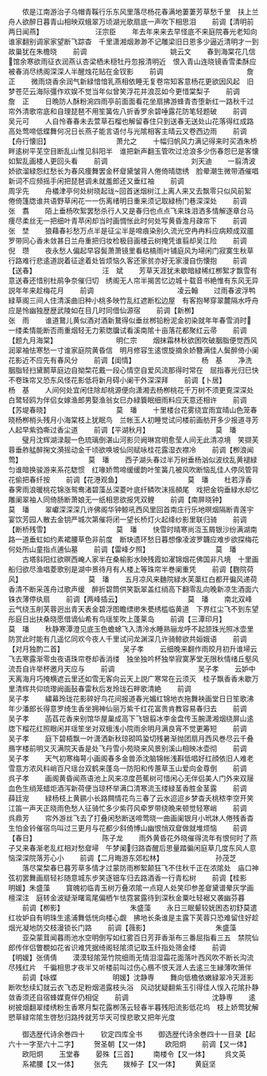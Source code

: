 <!-- { "loadSidebar": true } -->
　　侬是江南游治子乌帽青鞵行乐东风里落尽杨花春满地萋萋芳草愁千里　扶上兰舟人欲醉日暮青山相映双蛾翠万顷湖光歌扇底一声吹下相思泪
　　前调【清明前两日闻燕】　　　　　　　　汪宗臣
　　年去年来来去早怪底不来庭院春光老知向谁家翻别调家家望断飞踪杳　千里潇湘烟渺渺不记雕梁旧日恩多少逼近清明才一到故巢犹在朱檐晓
　　前调　　　　　　　　　　　　姚云文
　　春到海棠花几信馆余寒欲雨征衣润燕认杏梁栖未穏牡丹忽报清明近　恨入青山连晓镜香雪柔酥应被春消尽绣阁深深人半醒烛花贴在金钗影
　　前调　　　　　　　　　　　　詹　正
　　微雨烧香余润气新緑愔愔乳燕相依睡无复卷帘知客意杨花更欲因风起　旧梦苍茫云海际彊作欢娱不觉当年似曾笑浮花并浪蕊如今更惜棠梨子
　　前调　　　　　　　　　　　　詹　正
　　日晩防人酥粉涴四雨亭前面面看花坐扇拂游蜂青杏堕新红一路秋千过　帘外清歌帘底和自理琵琶不用笙簧佐八折香罗余碧唾露花防笔轻题破
　　前调　　　　　　　　　　　　吴元可
　　人自怜春春未去萱草石榴也解留春住只到送春无送处山花落得红成路　高处莺啼低蝶舞何况日长燕子能言语付与光隂相客主晴云又卷西边雨
　　前调【舟行懐旧】　　　　　　　　　　萧允之
　　十幅归帆风力满记得来时买酒朱桥畔逺树平芜空目断乱山惟见斜阳半　谁把新声翻玉管吹过沧浪多少伤春怨巳是客懐如絮乱画楼人更回头看
　　前调　　　　　　　　　　　　刘天迪
　　一翦清波娇欲溜緑怨红愁长为春风痩舞罢金杯睂黛皱背人倦倚晴牎绣　脸晕潮生微带酒催唱新词不应频摇手闲把琵琶调未就羞郎还又垂红袖
　　前调　　　　　　　　　　　　周孚先
　　舟檥津亭何处树晓起珑回首迷烟树江上离人来又去飘零只似风前絮　倦倚篷牎谁共语野草闲花一一伤离绪明日重来须记取緑杨门巷深深处
　　前调　　　　　　　　　　　　张　翥
　　陌上垂杨吹絮罢愁杀行人又是春归也点点飞来珠泪洒多情解逐章台马　痩尽柔丝无一把细叶青苹闲却当时画惆怅此时何处写黄昏澹月疎帘下
　　前调　　　　　　　　　　　　张　埜
　　狼藉春衫愁万点半是征尘半是啼痕染别久流光空冉冉料应病颊成双靥　罗带同心香未敛甚日兰舟重把归妆检极目画楼云树掩凭谁翦却吴江险
　　前调　　　　　　　　　　　　倪　瓒
　　夜永愁人偏起早容鬓萧萧镜里看枯槁雨叶铺庭风为埽闲门寂寞生秋草　行路难行悲逺道説着征途着处皆烦恼久客还家贫亦好无家漫自伤懐抱
　　前调【送春】　　　　　　　　　　汪　斌
　　芳草天涯犹未歇暗緑稀红栁絮才飘雪有意送春还惜别杜鹃争奈催归切　绣阁无人帘半揭苦忆边城十载音书絶惟有东风无异説年年来趁梅花月
　　前调　　　　　　　　　　　　凌云翰
　　过雨春波浮鸭緑草阁三间人住清溪曲旧种小桃多映竹乱红遮断松边屋　有客抱琴穿翠麓隔水呼舟应是怜幽独歴歴武陵如在目几时同借仙源宿
　　前调【新栁】　　　　　　　　　　张　雨
　　谁道鵞儿黄似酒对酒新鵞得似垂丝桞铅粉泥金初染就年年春雪消时　一缕柔情能断否雨重烟轻无力萦牎牖试看溪南隂十亩落花都聚红云帚
　　前调【题九月海棠】　　　　　　　　　明仁宗
　　烟抹霜林秋欲困吹破胭脂便觉西风润翠袖怯寒愁一寸谁家庭院黄昏信　明月修容生逺恨旋摘余娇簪满佳人鬓醉倚小阑花影近不应先有春风分
　　前调【闺情】　　　　　　　　　　杨　基
　　净洗胭脂轻扫黛鬭草庭边自拗棃花戴一段心情空自爱风流那得时常在　屈指春光归巳快不卷珠帘又恐东风怪花影低将新月碍小阑干外深深拜
　　前调【卜居】　　　　　　　　　　杨　基
　　人间何处宜闲住除却桃源便向潇湘去杨栁桃花千万树不须更覔深深处　白鹭轻鸥为伴侣女嫁渔郎男娶渔翁女巳办緑簔眠细雨料应天意还相许
　　前调【苏堤春晓】　　　　　　　　　　莫　璠
　　十里楼台花雾绕宜雨宜晴山色笼春晓杨栁梢头残月小海棠枝上犹眠鸟　兰帐玉人初睡觉试问楼前画舫开多少报道寻芳人起早紫驺嘶过香尘道
　　前调【平湖秋月】　　　　　　　　　　莫　璠
　　璧月沈辉湖渌靓一色琉璃倒湛山河影贝阙琳宫明愈莹人间无此清凉境　笑撷芙蓉垂舴艋醉掬文漪摇动金千顷欲唤坡仙同赋咏桂花露湿衣襟冷
　　前调【栁浪闻莺】　　　　　　　　　　莫　璠
　　西子湖头春过半万树垂杨汹似波纹乱黄褪緑匀谁暗换骏游来系花騘惯　红喙娇莺啼缓缓韵叶笙簧几被风吹断恼乱佳人停凤管背花偷把春纤按
　　前调【花港观鱼】　　　　　　　　　　莫　璠
　　杜若浮香春霁雨浪暖桃花锦涨鸳鸯渚碧藻丛深菱叶底纤鳞吹沫摇頳尾　戏把金钩垂緑水却忆雕阑翠袖人同倚肠断萧娘无一纸相思欲报凭双鲤
　　前调【南屏晓钟】　　　　　　　　　　莫　璠
　　翠巘深深深几许佛阁华钟鲸吼西风里回首南庄行乐地暝烟隔断青莲宇　宴饮芳园人散去金钥严城次第催将闭一望长桥灯火起绛纱影里联归骑
　　前调【断桥残雪】　　　　　　　　　　莫　璠
　　快雪时晴寒尚沍玉屑银沙纷满湖南路一道垂虹如约素裙腰草色非前度　断玦遗环愁日暮想像凌波罗韤应难步欲探梅花何处所山童指点逋仙墓
　　前调【雷峰夕照】　　　　　　　　　　莫　璠
　　古塔斜阳红欲暝西崦人家半在桑榆影水映残霞如濯锦烟花佛国非凡境　十里画船归欲尽渔唱菱歌别是湖中景待月有人楼上等珠帘半巻阑重凭
　　前调【麴院荷风】　　　　　　　　　　莫　璠
　　五月凉风来麯院緑水芙蕖红白都开徧风递荷香清不断采莲舟过歌声缓　醉折碧筒供笑翫翠盖红绡高下翻零乱向晚新凉生酒面六铢衣薄停纨扇
　　前调【两峰插云】　　　　　　　　　　莫　璠
　　南北双峰云气绕玉削芙蓉迥出青天表金碧浮图瞻缥缈朱甍绣槛临黄道　下界红尘飞不到东望彤庭日出扶桑晓愿借谪仙希有鸟瑶笙吹上蓬莱岛
　　前调【三潭印月】　　　　　　　　　　莫　璠
　　秋静寒潭澄见底玉色蟾蜍飞入清泠水睡熟骊龙呼不起颔珠光照冰壶里　防赏此时能有几遥忆同欢今夜人千里试问龙渊深几许骑鲸欲共姮娥语
　　前调【对月独酌二首】　　　　　　　　　吴子孝
　　云细晚来翻作雨皎月初升谁埽云飞去寒露渐零虫夜语珠帘卷却香消缕　独坐独吟杯独举寂寞茅堂无限秋情绪丘壑风流吾自许举杯邀月天应与
　　前调　　　　　　　　　　　　吴子孝
　　云妒中天离海月巧掩横遮云里还如雪无客向云天上説广寒常在云须灭　桂子飘香香未歇万里清辉共仰琉瓈阙画鼔春雷秋后发玲珑石畔歌清絶
　　前调　　　　　　　　　　　　吴子孝
　　繍幕玲珑花影碎好鸟花间报道春光媚红锦地衣拖舞袂画堂日日笙歌沸　年少潘郎长得意罗绮生香坐拥神仙丽万紫千红花富贵肯教容易春归去
　　前调　　　　　　　　　　　　吴子孝
　　菡萏花香来别馆华屋巢成高下飞银翦冰李金盘传玉腕潇湘烟绕屏山逺　牎下榴花红照眼闲并瑶笙坐对双蛾浅小院雨余明月满良宵不觉更筹短
　　前调　　　　　　　　　　　　吴子孝
　　庭下碧梧飘一叶潇洒新秋琼砌鸣蛩切残暑渐抛团扇月西风巻尽云千叠　鴈字楼前明又灭满院天香是处飞丹雪小苑晓来风景别溪山相映冰壶彻
　　前调　　　　　　　　　　　　吴子孝
　　天气初寒梅萼小画阁春多金兽添沈脑锦帐浅斟低唱好红顔依旧人难老　雪意方浓风料峭百尺瑶台双鹤来蓬岛一防阳和传蕙草玉山爱向金尊倒
　　前调　　　　　　　　　　　　呉子孝
　　画阁黄昏闻燕语池上风来凉度芭蕉树可惜闲心无伴侣美人门外来双屦　血色生绡笼蜡炬酒泻新荷便当琼杯举满口清寒流玉缕緑茎香胜金茎露
　　前调　　　　　　　　　　　　薛廷宠
　　緑杨枝上黄鹂小长路闗情花鸟三春了云水迢迢乡梦杳夭桃秾李空开笑　江笛一声天正晓雨色愁人征骑忙多少紫荇风牵罗带绕晩来顿觉轻寒峭
　　前调　　　　　　　　　　　　呉鼎芳
　　帘外游丝飞去了打叠闲愁断送啼莺晓一曲画阑银月小玳牀人倦残香杳　生怕金铃催宿鸟叫过三更月与花都少斜倚博山幽恨悄双睂做就堆烦恼
　　前调【春日】　　　　　　　　　　陈子龙
　　雨外黄昏花外晓催得流年有恨何时了燕子又来春渐老乱红相对愁睂埽　午梦阑归路杳醒后思量踏徧闲庭草几度东风人意恼深深院落芳心小
　　前调【二月晦游东郊松林】　　　　　　　　孙茂芝
　　落尽棠棃春巳暮芳草多情才过蒙防雨栁絮颠狂飞不住秋千正在浓隂处　庙口神弦初罢舞画扇轻衫随意城东步笑逐钿车归去路酒香一行青松树
　　前调【桂影　　　　　　　　明媛】朱盛藻
　　寳魄初临青玉树万叠浓隂一点窥人处笑印参差睂黛谱晕灰学画檀深注　庭转金波疑渐曙鸾尾偏栖乍怯霓裳露待到深秋金粟吐轻裾又袭幽芬暮
　　前调【栁影】　　　　　　　　　　朱盛藻
　　永日三眠颦较妩困态初舒莫遣红妆妒自有明珠生逺浦舞低恍向楼心觑　拂地长条谁是主露下芙蓉只恐难留住好趁烟光凝地防交枝漫锁长门路
　　前调【薇影】　　　　　　　　　　朱盛藻
　　亚朶蒙茸闻暮雨池水空明倒写如红雾百日芳菲香渐布三番屈指看三五　禁院仙郎传伴侣瞥覩如花省识难凭据绮阁轻隂须记取玉纤指处筛金缕
　　前调　　　　　　　　　　【明媛】张倩倩
　　漠漠轻隂笼竹院细雨无情泪湿霜花面落叶西风吹不断长沟流尽残红片　千徧相思才夜半又听楼前叫过伤心鴈不恨天涯人去逺三生縁薄吹箫伴
　　前调【咏蝶　　　　　　　　明媛】沈静専
　　舞向低檐依嫩緑翠冷天涯影断吹愁续幻就云衣飞态足粉烟浥露枝头浴　风动犹疑翻紫玉引得佳人悮入花隂扑静敛香须还自宿蜂媒覔伴仍相促
　　前调　　　　　　　　　　　　沈静専
　　逺树披烟翻翠缕绣粉生香寒月梨花露栁荡云轻春半暮残阳流影低花坞　枝上娇莺犹解愬草緑帘隂生啓愁归路抟就芳华天可悮悲歌又把年光度

　　御选歴代诗余巻四十
　　钦定四库全书
　　御选歴代诗余巻四十一目录【起六十一字至六十二字】
　　贺圣朝【又一体】
　　欧阳炯
　　前调【又一体】
　　欧阳炯
　　玉堂春
　　晏殊【三首】
　　南楼令【又一体】
　　呉文英
　　系裙腰【又一体】
　　张先
　　拨棹子【又一体】
　　黄庭坚
